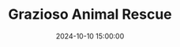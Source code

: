 ---
layout: inner
position: left
title: 'Grazioso Animal Rescue'
date: 2024-10-10 15:00:00
categories: development
tags: Java Database Sorting
featured_image: '/img/posts/gitARMongo.png'
project_link: 'https://github.com/SubparAtBest0219/ePortfolio/blob/main/Artifact%202/original/Driver.java'
enhancement_link: 'https://github.com/SubparAtBest0219/ePortfolio/blob/main/Artifact%202/Enhancement%202/Driver.java'
narrative_link: 'https://docs.google.com/document/d/15sLq5odYPCojxCas3kIAyB9dLklh51Ge/edit?usp=sharing&ouid=106533354037398368939&rtpof=true&sd=true'
button_icon: 'github'
button_text: 'Visit Original Project'
narrative_icon: 'google'
lead_text: "An animal rescue application that utilizes lists to mimic database functionality integrating enhanced sorting algorithms."
---